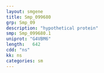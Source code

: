 ```yaml
---
layout: smgene
title: Smp_099680
grp: Smp_09
description: "hypothetical protein"
smp: Smp_099680.1
uniprot: "G4VBM6"
length:   642
cdd: "ns"
kk: ns
categories: sm
---
```

